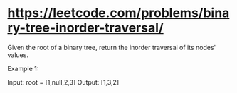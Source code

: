 # https://leetcode.com/problems/binary-tree-inorder-traversal/
Given the root of a binary tree, return the inorder traversal of its nodes' values.

Example 1:


Input: root = [1,null,2,3]
Output: [1,3,2]
